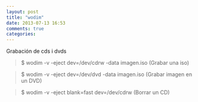 ```yaml
---
layout: post
title: "wodim"
date: 2013-07-13 16:53
comments: true
categories: 
---
```

Grabación de cds i dvds 

>$ wodim -v -eject dev=/dev/cdrw -data imagen.iso  (Grabar una iso) 

>$ wodim -v -eject dev=/dev/dvd -data imagen.iso  (Grabar imagen en un DVD) 

>$ wodim -v -eject blank=fast dev=/dev/cdrw  (Borrar un CD)

